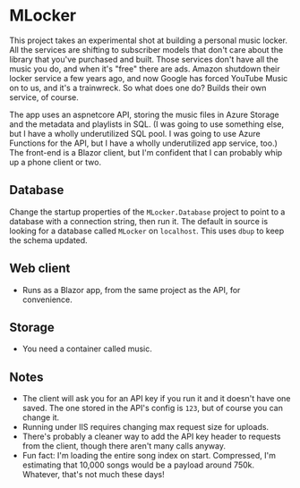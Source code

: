 # MLocker

This project takes an experimental shot at building a personal music locker. All the services are shifting to subscriber models that don't care about the library that you've purchased and built. Those services don't have all the music you do, and when it's "free" there are ads. Amazon shutdown their locker service a few years ago, and now Google has forced YouTube Music on to us, and it's a trainwreck. So what does one do? Builds their own service, of course.  

The app uses an aspnetcore API, storing the music files in Azure Storage and the metadata and playlists in SQL. (I was going to use something else, but I have a wholly underutilized SQL pool. I was going to use Azure Functions for the API, but I have a wholly underutilized app service, too.) The front-end is a Blazor client, but I'm confident that I can probably whip up a phone client or two.

## Database
Change the startup properties of the `MLocker.Database` project to point to a database with a connection string, then run it. The default in source is looking for a database called `MLocker` on `localhost`. This uses `dbup` to keep the schema updated.

## Web client
* Runs as a Blazor app, from the same project as the API, for convenience.

## Storage
* You need a container called music.

## Notes
* The client will ask you for an API key if you run it and it doesn't have one saved. The one stored in the API's config is `123`, but of course you can change it.
* Running under IIS requires changing max request size for uploads.
* There's probably a cleaner way to add the API key header to requests from the client, though there aren't many calls anyway.
* Fun fact: I'm loading the entire song index on start. Compressed, I'm estimating that 10,000 songs would be a payload around 750k. Whatever, that's not much these days!
